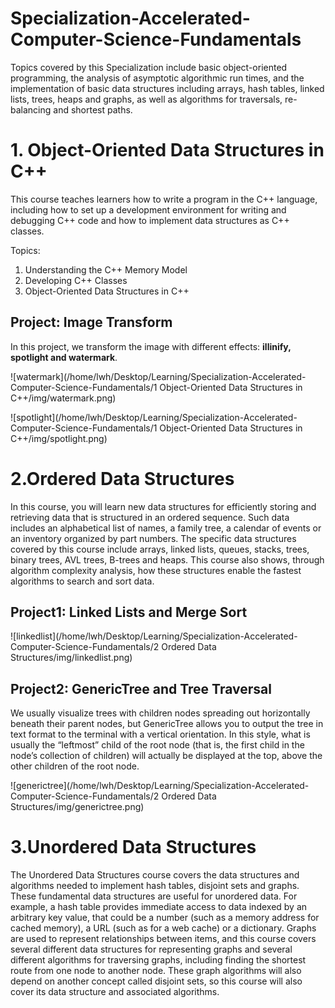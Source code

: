 # Specialization-Accelerated-Computer-Science-Fundamentals
Topics covered by this Specialization include basic object-oriented programming, the analysis of asymptotic algorithmic run times, and the implementation of basic data structures including arrays, hash tables, linked lists, trees, heaps and graphs, as well as algorithms for traversals, re-balancing and shortest paths.  

# 1. Object-Oriented Data Structures in C++
This course teaches learners how to write a program in the C++ language, including how to set up a development environment for writing and debugging C++ code and how to implement data structures as C++ classes. 

Topics:

1. Understanding the C++ Memory Model
2. Developing C++ Classes
3. Object-Oriented Data Structures in C++

## Project: Image Transform

In this project, we transform the image with different effects: **illinify, spotlight and watermark**.

![watermark](/home/lwh/Desktop/Learning/Specialization-Accelerated-Computer-Science-Fundamentals/1 Object-Oriented Data Structures in C++/img/watermark.png)

![spotlight](/home/lwh/Desktop/Learning/Specialization-Accelerated-Computer-Science-Fundamentals/1 Object-Oriented Data Structures in C++/img/spotlight.png)

# 2.Ordered Data Structures
In this course, you will learn new data structures for efficiently storing and retrieving data that is structured in an ordered sequence. Such data includes an alphabetical list of names, a family tree, a calendar of events or an inventory organized by part numbers. The specific data structures covered by this course include arrays, linked lists, queues, stacks, trees, binary trees, AVL trees, B-trees and heaps. This course also shows, through algorithm complexity analysis, how these structures enable the fastest algorithms to search and sort data.
## Project1: Linked Lists and Merge Sort

![linkedlist](/home/lwh/Desktop/Learning/Specialization-Accelerated-Computer-Science-Fundamentals/2 Ordered Data Structures/img/linkedlist.png)

## Project2: GenericTree and Tree Traversal

We usually visualize trees with children nodes spreading out horizontally beneath their parent nodes, but
GenericTree allows you to output the tree in text format to the terminal with a vertical orientation. In this style,
what is usually the “leftmost” child of the root node (that is, the first child in the node’s collection of children)
will actually be displayed at the top, above the other children of the root node.

![generictree](/home/lwh/Desktop/Learning/Specialization-Accelerated-Computer-Science-Fundamentals/2 Ordered Data Structures/img/generictree.png)

# 3.Unordered Data Structures
The Unordered Data Structures course covers the data structures and algorithms needed to implement hash tables, disjoint sets and graphs. These fundamental data structures are useful for unordered data. For example, a hash table provides immediate access to data indexed by an arbitrary key value, that could be a number (such as a memory address for cached memory), a URL (such as for a web cache) or a dictionary. Graphs are used to represent relationships between items, and this course covers several different data structures for representing graphs and several different algorithms for traversing graphs, including finding the shortest route from one node to another node. These graph algorithms will also depend on another concept called disjoint sets, so this course will also cover its data structure and associated algorithms.
